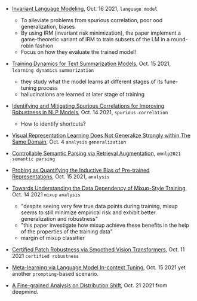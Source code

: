 
- [Invariant Language Modeling](https://arxiv.org/pdf/2110.08413.pdf), Oct. 16 2021, `language model`
  - To alleviate problems from spurious correlation, poor ood generalization, biases
  - By using IRM (invariant risk minimization), the paper implement a game-theoretic variant of IRM to train subsets of the LM in a round-robin fashion
  - Focus on how they evaluate the trained model!
- [Training Dynamics for Text Summarization Models](https://arxiv.org/pdf/2110.08370.pdf), Oct. 15 2021, `learning dynamics` `summarization`
  - they study what the model learns at different stages of its fune-tuning process
  - hallucinations are learned at later stage of training
- [Identifying and Mitigating Spurious Correlations for Improving Robustness in NLP Models](https://arxiv.org/pdf/2110.07736.pdf), Oct. 14 2021, `spurious correlation`
  - How to identify shortcuts?
- [Visual Representation Learning Does Not Generalize Strongly within The Same Domain](https://arxiv.org/pdf/2107.08221.pdf), Oct. 4 `analysis` `generalization`
- [Controllable Semantic Parsing via Retrieval Augmentation](https://arxiv.org/pdf/2110.08458.pdf), `emnlp2021` `semantic parsing`
- [Probing as Quantifying the Inductive Bias of Pre-trained Representations](https://arxiv.org/pdf/2110.08388.pdf), Oct. 15 2021, `analysis`
- [Towards Understanding the Data Dependency of Mixup-Style Training](https://arxiv.org/pdf/2110.07647.pdf), Oct. 14 2021 `mixup` `analysis`
  -  "despite seeing very few true data points during training, mixup seems to still minimize empirical risk and exhibit better generalization and robustness"
  -  "this paper investigate how mixup achieve these benefits in the help of the properties of the training data"
  -  margin of mixup classifier
- [Certified Patch Robustness via Smoothed Vision Transformers](https://arxiv.org/pdf/2110.07719.pdf), Oct. 11 2021 `certified robustness`
- [Meta-learning via Language Model In-context Tuning](https://arxiv.org/pdf/2110.07814.pdf), Oct. 15 2021 yet another `prompting`-based scenario.

- [A Fine-grained Analysis on Distribution Shift](https://arxiv.org/pdf/2110.11328.pdf), Oct. 21 2021 from deepmind.
